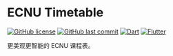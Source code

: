 # ECNU Timetable

[![GitHub license](https://img.shields.io/github/license/CCXXXI/ecnu_timetable)](LICENSE)
[![GitHub last commit](https://img.shields.io/github/last-commit/CCXXXI/ecnu_timetable)](../../commits)
[![Dart](https://img.shields.io/badge/Dart-0175C2?logo=dart)](https://dart.dev)
[![Flutter](https://img.shields.io/badge/Flutter-02569B?logo=flutter)](https://flutter.dev)

更美观更智能的 ECNU 课程表。
